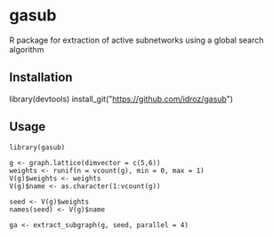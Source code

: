 # gasub
R package for extraction of active subnetworks using a global search algorithm

## Installation
library(devtools)
install_git("https://github.com/idroz/gasub")

## Usage
```
library(gasub)

g <- graph.lattice(dimvector = c(5,6))
weights <- runif(n = vcount(g), min = 0, max = 1)
V(g)$weights <- weights
V(g)$name <- as.character(1:vcount(g))

seed <- V(g)$weights
names(seed) <- V(g)$name

ga <- extract_subgraph(g, seed, parallel = 4)
```
